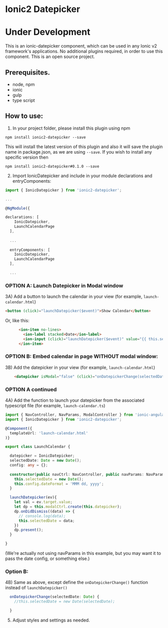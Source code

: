 Ionic2 Datepicker
======================
# Under Development

This is an ionic-datepicker component, which can be used in any Ionic v2 framework's applications. No additional plugins required, in order to use this component. This is an open source project.


## Prerequisites.

* node, npm
* ionic
* gulp
* type script

## How to use:

1) In your project folder, please install this plugin using npm

`npm install ionic2-datepicker --save`

This will install the latest version of this plugin and also it will save the plugin name in package.json, as we are using `--save`. If you wish to install any specific version then

`npm install ionic2-datepicker#0.1.0 --save`

2) Import IonicDatepicker and include in your module declarations and entryComponents:

````ts
import { IonicDatepicker } from 'ionic2-datepicker';

...

@NgModule({

declarations: [
    IonicDatepicker,
    LaunchCalendarPage
  ],
  
  ...
  
  entryComponents: [
    IonicDatepicker,
    LaunchCalendarPage
  ],

  ...

````
### OPTION A: Launch Datepicker in Modal window

3A) Add a button to launch the calendar in your view (for example, `launch-calendar.html`)

````html
<button (click)="launchDatepicker($event)">Show Calendar</button>
````

Or, like this:

````html
      <ion-item no-lines>
        <ion-label stacked>Date</ion-label>
        <ion-input (click)="launchDatepicker($event)" value="{{ this.selectedDate | date: config.dateFormat }}"></ion-input>
      </ion-item>
````

### OPTION B: Embed calendar in page WITHOUT modal window:

3B) Add the datepicker in your view (for example, `launch-calendar.html`)

````html
    <datepicker isModal="false" (click)="onDatepickerChange(selectedDatePicker.selectedDate)"></datepicker>
````

### OPTION A continued

4A) Add the function to launch your datepicker from the associated typescript file (for example, `launch-calendar.ts`)

````ts
import { NavController, NavParams, ModalController } from 'ionic-angular';
import { IonicDatepicker } from 'ionic2-datepicker';

@Component({
  templateUrl: 'launch-calendar.html'
)}

export class LaunchCalendar {

  datepicker = IonicDatepicker;
  selectedDate: Date = new Date();
  config: any = {};
  
  constructor(public navCtrl: NavController, public navParams: NavParams, public modalCtrl: ModalController){
    this.selectedDate = new Date();
    this.config.dateFormat = 'MMM dd, yyyy';
  }

  launchDatepicker(ev){
    let val = ev.target.value;
    let dp = this.modalCtrl.create(this.datepicker);
    dp.onDidDismiss((data) => {
      // console.log(data);
      this.selectedDate = data;
    })
    dp.present();
  }

}

````

(We're actually not using navParams in this example, but you may want it to pass the date config, or something else.)

### Option B:

4B) Same as above, except define the `onDatepickerChange()` function instead of `launchDatepicker()`

````ts
  onDatepickerChange(selectedDate: Date) {
    //this.selectedDate = new Date(selectedDate);

  }
````

5) Adjust styles and settings as needed.

